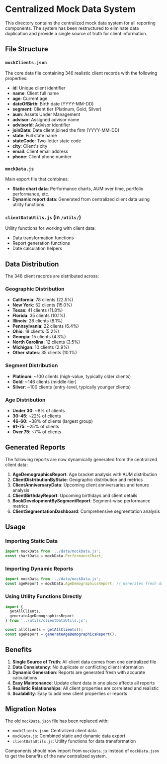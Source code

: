 # Centralized Mock Data System

This directory contains the centralized mock data system for all reporting components. The system has been restructured to eliminate data duplication and provide a single source of truth for client information.

## File Structure

### `mockClients.json`
The core data file containing 346 realistic client records with the following properties:
- **id**: Unique client identifier
- **name**: Client full name
- **age**: Current age
- **dateOfBirth**: Birth date (YYYY-MM-DD)
- **segment**: Client tier (Platinum, Gold, Silver)
- **aum**: Assets Under Management
- **advisor**: Assigned advisor name
- **advisorId**: Advisor identifier
- **joinDate**: Date client joined the firm (YYYY-MM-DD)
- **state**: Full state name
- **stateCode**: Two-letter state code
- **city**: Client's city
- **email**: Client email address
- **phone**: Client phone number

### `mockData.js`
Main export file that combines:
- **Static chart data**: Performance charts, AUM over time, portfolio performance, etc.
- **Dynamic report data**: Generated from centralized client data using utility functions

### `clientDataUtils.js` (in `/utils/`)
Utility functions for working with client data:
- Data transformation functions
- Report generation functions
- Date calculation helpers

## Data Distribution

The 346 client records are distributed across:

### Geographic Distribution
- **California**: 78 clients (22.5%)
- **New York**: 52 clients (15.0%)
- **Texas**: 41 clients (11.8%)
- **Florida**: 35 clients (10.1%)
- **Illinois**: 28 clients (8.1%)
- **Pennsylvania**: 22 clients (6.4%)
- **Ohio**: 18 clients (5.2%)
- **Georgia**: 15 clients (4.3%)
- **North Carolina**: 12 clients (3.5%)
- **Michigan**: 10 clients (2.9%)
- **Other states**: 35 clients (10.1%)

### Segment Distribution
- **Platinum**: ~100 clients (high-value, typically older clients)
- **Gold**: ~146 clients (middle-tier)
- **Silver**: ~100 clients (entry-level, typically younger clients)

### Age Distribution
- **Under 30**: ~8% of clients
- **30-45**: ~22% of clients  
- **46-60**: ~38% of clients (largest group)
- **61-75**: ~25% of clients
- **Over 75**: ~7% of clients

## Generated Reports

The following reports are now dynamically generated from the centralized client data:

1. **AgeDemographicsReport**: Age bracket analysis with AUM distribution
2. **ClientDistributionByState**: Geographic distribution and metrics
3. **ClientAnniversaryData**: Upcoming client anniversaries and tenure analysis
4. **ClientBirthdayReport**: Upcoming birthdays and client details
5. **BookDevelopmentBySegmentReport**: Segment-wise performance metrics
6. **ClientSegmentationDashboard**: Comprehensive segmentation analysis

## Usage

### Importing Static Data
```javascript
import mockData from '../data/mockData.js';
const chartData = mockData.PerformanceChart;
```

### Importing Dynamic Reports
```javascript
import mockData from '../data/mockData.js';
const ageReport = mockData.AgeDemographicsReport; // Generates fresh data
```

### Using Utility Functions Directly
```javascript
import { 
  getAllClients, 
  generateAgeDemographicsReport 
} from '../utils/clientDataUtils.js';

const allClients = getAllClients();
const ageReport = generateAgeDemographicsReport();
```

## Benefits

1. **Single Source of Truth**: All client data comes from one centralized file
2. **Data Consistency**: No duplicate or conflicting client information
3. **Dynamic Generation**: Reports are generated fresh with accurate calculations
4. **Easy Maintenance**: Update client data in one place affects all reports
5. **Realistic Relationships**: All client properties are correlated and realistic
6. **Scalability**: Easy to add new client properties or reports

## Migration Notes

The old `mockData.json` file has been replaced with:
- `mockClients.json`: Centralized client data
- `mockData.js`: Combined static and dynamic data export
- `clientDataUtils.js`: Utility functions for data transformation

Components should now import from `mockData.js` instead of `mockData.json` to get the benefits of the new centralized system. 